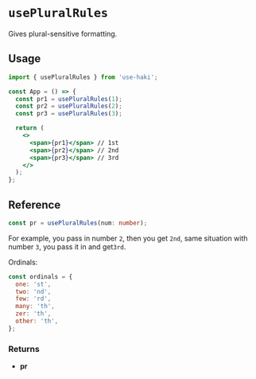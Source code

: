 # `usePluralRules`

Gives plural-sensitive formatting.

## Usage

```jsx
import { usePluralRules } from 'use-haki';

const App = () => {
  const pr1 = usePluralRules(1);
  const pr2 = usePluralRules(2);
  const pr3 = usePluralRules(3);

  return (
    <>
      <span>{pr1}</span> // 1st
      <span>{pr2}</span> // 2nd
      <span>{pr3}</span> // 3rd
    </>
  );
};
```

## Reference

```ts
const pr = usePluralRules(num: number);
```

For example, you pass in number `2`, then you get `2nd`, same situation with number `3`, you pass it in and get`3rd`.

Ordinals:

```js
const ordinals = {
  one: 'st',
  two: 'nd',
  few: 'rd',
  many: 'th',
  zer: 'th',
  other: 'th',
};
```

### Returns

- **pr**

